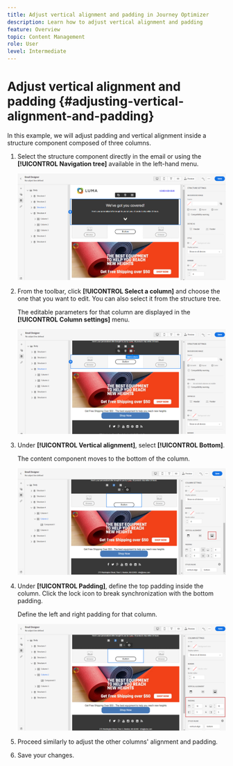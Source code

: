 ```yaml
---
title: Adjust vertical alignment and padding in Journey Optimizer
description: Learn how to adjust vertical alignment and padding
feature: Overview
topic: Content Management
role: User
level: Intermediate
---
```

# Adjust vertical alignment and padding {#adjusting-vertical-alignment-and-padding}

In this example, we will adjust padding and vertical alignment inside a structure component composed of three columns.

1. Select the structure component directly in the email or using the **[!UICONTROL Navigation tree]** available in the left-hand menu.

   ![](assets/alignment_1.png)

1. From the toolbar, click **[!UICONTROL Select a column]** and choose the one that you want to edit. You can also select it from the structure tree.

   The editable parameters for that column are displayed in the **[!UICONTROL Column settings]** menu.

   ![](assets/alignment_2.png)

1. Under **[!UICONTROL Vertical alignment]**, select **[!UICONTROL Bottom]**.

   The content component moves to the bottom of the column.

   ![](assets/alignment_3.png)

1. Under **[!UICONTROL Padding]**, define the top padding inside the column. Click the lock icon to break synchronization with the bottom padding.

   Define the left and right padding for that column.

   ![](assets/alignment_4.png)

1. Proceed similarly to adjust the other columns' alignment and padding.

1. Save your changes.